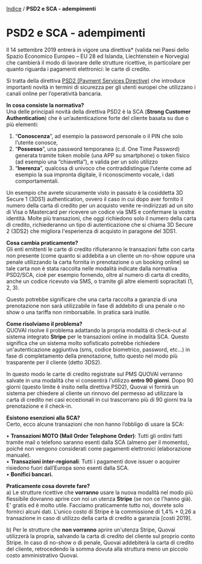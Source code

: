 

[Indice](index.html) / **PSD2 e SCA - adempimenti**

# **PSD2 e SCA - adempimenti**

Il 14 settembre 2019 entrerà in vigore una direttiva* (valida nei Paesi dello Spazio Economico Europeo – EU 28 ed Islanda, Liechtenstein e Norvegia) che cambierà il modo di lavorare delle strutture ricettive, in particolare per quanto riguarda i pagamenti elettronici: le carte di credito.

Si tratta della direttiva [PSD2 (Payment Services Directive)](https://eur-lex.europa.eu/legal-content/IT/TXT/PDF/?uri=CELEX:32015L2366&from=EN) che introduce importanti novità in termini di sicurezza per gli utenti europei che utilizzano i canali online per l’operatività bancaria.

**In cosa consiste la normativa?**  
Una delle principali novità della direttiva PSD2 è la SCA (**Strong Customer Authentication**) che è un’autenticazione forte del cliente basata su due o più elementi:

1. “**Conoscenza**”, ad esempio la password personale o il PIN che solo l’utente conosce,  
2. “**Possesso**”, una password temporanea (c.d. One Time Password) generata tramite token mobile (una APP su smartphone) o token fisico (ad esempio una “chiavetta”), e valida per un solo utilizzo  
3. “**Inerenza**”, qualcosa di univoco che contraddistingue l’utente come ad esempio la sua impronta digitale, il riconoscimento vocale, i dati comportamentali.

Un esempio che avrete sicuramente visto in passato è la cosiddetta 3D Secure 1 (3DS1) authentication, ovvero il caso in cui dopo aver fornito il numero della carta di credito per un acquisto venite re-indirizzati ad un sito di Visa o Mastercard per ricevere un codice via SMS e confermare la vostra identità. Molte più transazioni, che oggi richiedono solo il numero della carta di credito, richiederanno un tipo di autenticazione che si chiama 3D Secure 2 (3DS2) che migliora l'esperienza di acquisto in paragone del 3DS1.

**Cosa cambia praticamente?**  
Gli enti emittenti le carte di credito rifiuteranno le transazioni fatte con carta non presente (come quanto si addebita a un cliente un no-show oppure una penale utilizzando la carta fornita in prenotazione o un booking online) se tale carta non è stata raccolta nelle modalità indicate dalla normativa PSD2/SCA, cioè per esempio fornendo, oltre al numero di carta di credito, anche un codice ricevuto via SMS, o tramite gli altre elementi sopracitati (1, 2, 3).

Questo potrebbe significare che una carta raccolta a garanzia di una prenotazione non sarà utilizzabile in fase di addebito di una penale o no show o una tariffa non rimborsabile. In pratica sarà inutile.

**Come risolviamo il problema?**  
QUOVAI risolve il problema adattando la propria modalità di check-out al sistema integrato **Stripe** per le transazioni online in modalità SCA. Questo significa che un sistema molto sofisticato potrebbe richiedere un'autenticazione aggiuntiva (sms, codice biometrico, password, etc...) in fase di completamento della prenotazione, tutto questo nel modo più trasparente per il cliente (detto 3DS2).

In questo modo le carte di credito registrate sul PMS QUOVAI verranno salvate in una modalità che vi consentirà l'utilizzo **entro 90 giorni**. Dopo 90 giorni (questo limite è insito nella direttiva PSD2), Quovai vi fornirà un sistema per chiedere al cliente un rinnovo del permesso ad utilizzare la carta di credito nei casi eccezionali in cui trascorrano più di 90 giorni tra la prenotazione e il check-in.

**Esistono esenzioni alla SCA?**  
Certo, ecco alcune transazioni che non hanno l’obbligo di usare la SCA:

• **Transazioni MOTO (Mail Order Telephone Order)**: Tutti gli ordini fatti tramite mail o telefono saranno esenti dalla SCA (almeno per il momento), poiché non vengono considerati come pagamenti elettronici (elaborazione manuale).  
• **Transazioni inter-regionali**: Tutti i pagamenti dove issuer o acquirer risiedono fuori dall’Europa sono esenti dalla SCA.  
• **Bonifici bancari.**

**Praticamente cosa dovrete fare?**  
a) Le strutture ricettive che **vorranno** usare la nuova modalità nel modo più flessibile dovranno aprire con noi un utenza **Stripe** (se non ce l'hanno già). E' gratis ed è molto utile. Facciamo praticamente tutto noi, dovrete solo fornirci alcuni dati. L'unico costo di Stripe è la commissione di 1,4% + 0,26 a transazione in caso di utilizzo della carta di credito a garanzia [costi 2019].

b) Per le strutture che **non vorranno** aprire un'utenza Stripe, Quovai utilizzerà la propria, salvando la carta di credito del cliente sul proprio conto Stripe. In caso di no-show o di penale, Quovai addebiterà la carta di credito del cliente, retrocedendo la somma dovuta alla struttura meno un piccolo costo amministrativo Quovai.
